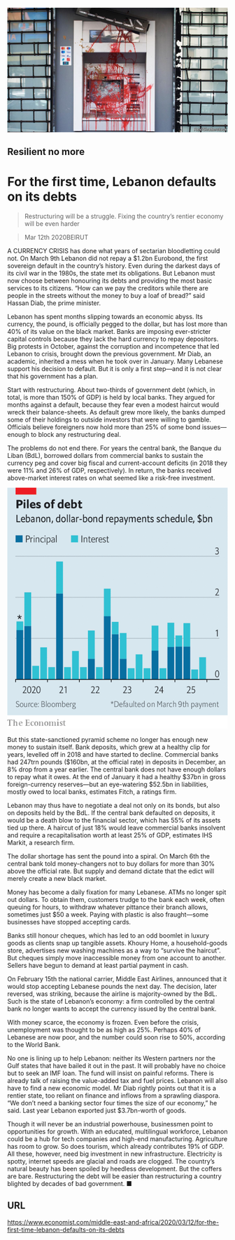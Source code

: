 ![](./images/20200314_MAP004_0.jpg)

## Resilient no more

# For the first time, Lebanon defaults on its debts

> Restructuring will be a struggle. Fixing the country’s rentier economy will be even harder

> Mar 12th 2020BEIRUT

A  CURRENCY CRISIS has done what years of sectarian bloodletting could not. On March 9th Lebanon did not repay a $1.2bn Eurobond, the first sovereign default in the country’s history. Even during the darkest days of its civil war in the 1980s, the state met its obligations. But Lebanon must now choose between honouring its debts and providing the most basic services to its citizens. “How can we pay the creditors while there are people in the streets without the money to buy a loaf of bread?” said Hassan Diab, the prime minister.

Lebanon has spent months slipping towards an economic abyss. Its currency, the pound, is officially pegged to the dollar, but has lost more than 40% of its value on the black market. Banks are imposing ever-stricter capital controls because they lack the hard currency to repay depositors. Big protests in October, against the corruption and incompetence that led Lebanon to crisis, brought down the previous government. Mr Diab, an academic, inherited a mess when he took over in January. Many Lebanese support his decision to default. But it is only a first step—and it is not clear that his government has a plan.

Start with restructuring. About two-thirds of government debt (which, in total, is more than 150% of GDP) is held by local banks. They argued for months against a default, because they fear even a modest haircut would wreck their balance-sheets. As default grew more likely, the banks dumped some of their holdings to outside investors that were willing to gamble. Officials believe foreigners now hold more than 25% of some bond issues—enough to block any restructuring deal.

The problems do not end there. For years the central bank, the Banque du Liban (BdL), borrowed dollars from commercial banks to sustain the currency peg and cover big fiscal and current-account deficits (in 2018 they were 11% and 26% of GDP, respectively). In return, the banks received above-market interest rates on what seemed like a risk-free investment.

![](./images/20200314_MAC609.png)

But this state-sanctioned pyramid scheme no longer has enough new money to sustain itself. Bank deposits, which grew at a healthy clip for years, levelled off in 2018 and have started to decline. Commercial banks had 247trn pounds ($160bn, at the official rate) in deposits in December, an 8% drop from a year earlier. The central bank does not have enough dollars to repay what it owes. At the end of January it had a healthy $37bn in gross foreign-currency reserves—but an eye-watering $52.5bn in liabilities, mostly owed to local banks, estimates Fitch, a ratings firm.

Lebanon may thus have to negotiate a deal not only on its bonds, but also on deposits held by the BdL. If the central bank defaulted on deposits, it would be a death blow to the financial sector, which has 55% of its assets tied up there. A haircut of just 18% would leave commercial banks insolvent and require a recapitalisation worth at least 25% of GDP, estimates IHS Markit, a research firm.

The dollar shortage has sent the pound into a spiral. On March 6th the central bank told money-changers not to buy dollars for more than 30% above the official rate. But supply and demand dictate that the edict will merely create a new black market.

Money has become a daily fixation for many Lebanese. ATMs no longer spit out dollars. To obtain them, customers trudge to the bank each week, often queuing for hours, to withdraw whatever pittance their branch allows, sometimes just $50 a week. Paying with plastic is also fraught—some businesses have stopped accepting cards.

Banks still honour cheques, which has led to an odd boomlet in luxury goods as clients snap up tangible assets. Khoury Home, a household-goods store, advertises new washing machines as a way to “survive the haircut”. But cheques simply move inaccessible money from one account to another. Sellers have begun to demand at least partial payment in cash.

On February 15th the national carrier, Middle East Airlines, announced that it would stop accepting Lebanese pounds the next day. The decision, later reversed, was striking, because the airline is majority-owned by the BdL. Such is the state of Lebanon’s economy: a firm controlled by the central bank no longer wants to accept the currency issued by the central bank.

With money scarce, the economy is frozen. Even before the crisis, unemployment was thought to be as high as 25%. Perhaps 40% of Lebanese are now poor, and the number could soon rise to 50%, according to the World Bank.

No one is lining up to help Lebanon: neither its Western partners nor the Gulf states that have bailed it out in the past. It will probably have no choice but to seek an IMF loan. The fund will insist on painful reforms. There is already talk of raising the value-added tax and fuel prices. Lebanon will also have to find a new economic model. Mr Diab rightly points out that it is a rentier state, too reliant on finance and inflows from a sprawling diaspora. “We don’t need a banking sector four times the size of our economy,” he said. Last year Lebanon exported just $3.7bn-worth of goods.

Though it will never be an industrial powerhouse, businessmen point to opportunities for growth. With an educated, multilingual workforce, Lebanon could be a hub for tech companies and high-end manufacturing. Agriculture has room to grow. So does tourism, which already contributes 19% of GDP. All these, however, need big investment in new infrastructure. Electricity is spotty, internet speeds are glacial and roads are clogged. The country’s natural beauty has been spoiled by heedless development. But the coffers are bare. Restructuring the debt will be easier than restructuring a country blighted by decades of bad government. ■

## URL

https://www.economist.com/middle-east-and-africa/2020/03/12/for-the-first-time-lebanon-defaults-on-its-debts
